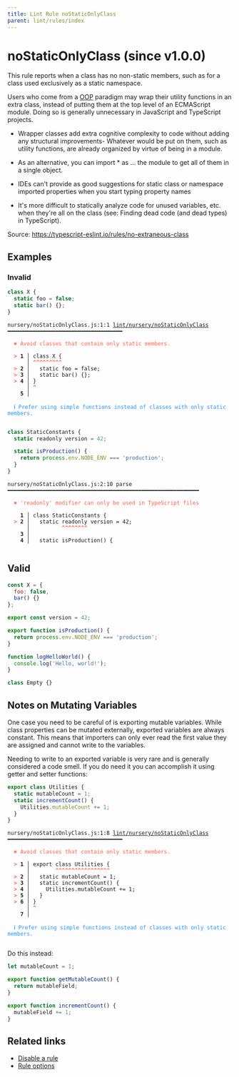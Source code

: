 ```yaml
---
title: Lint Rule noStaticOnlyClass
parent: lint/rules/index
---
```


# noStaticOnlyClass (since v1.0.0)

This rule reports when a class has no non-static members, such as for a class used exclusively as a static namespace.

Users who come from a [OOP](https://en.wikipedia.org/wiki/Object-oriented_programming) paradigm may wrap their utility functions in an extra class,
instead of putting them at the top level of an ECMAScript module. Doing so is generally unnecessary in JavaScript and TypeScript projects.

- Wrapper classes add extra cognitive complexity to code without adding any structural improvements- Whatever would be put on them, such as utility functions, are already organized by virtue of being in a module.
- As an alternative, you can import * as ... the module to get all of them in a single object.


- IDEs can't provide as good suggestions for static class or namespace imported properties when you start typing property names
- It's more difficult to statically analyze code for unused variables, etc. when they're all on the class (see: Finding dead code (and dead types) in TypeScript).

Source: https://typescript-eslint.io/rules/no-extraneous-class

## Examples

### Invalid

```jsx
class X {
  static foo = false;
  static bar() {};
}
```

<pre class="language-text"><code class="language-text">nursery/noStaticOnlyClass.js:1:1 <a href="https://biomejs.dev/lint/rules/noStaticOnlyClass">lint/nursery/noStaticOnlyClass</a> ━━━━━━━━━━━━━━━━━━━━━━━━━━━━━━━━━━━━

<strong><span style="color: Tomato;">  </span></strong><strong><span style="color: Tomato;">✖</span></strong> <span style="color: Tomato;">Avoid classes that contain only static members.</span>
  
<strong><span style="color: Tomato;">  </span></strong><strong><span style="color: Tomato;">&gt;</span></strong> <strong>1 │ </strong>class X {
   <strong>   │ </strong><strong><span style="color: Tomato;">^</span></strong><strong><span style="color: Tomato;">^</span></strong><strong><span style="color: Tomato;">^</span></strong><strong><span style="color: Tomato;">^</span></strong><strong><span style="color: Tomato;">^</span></strong><strong><span style="color: Tomato;">^</span></strong><strong><span style="color: Tomato;">^</span></strong><strong><span style="color: Tomato;">^</span></strong><strong><span style="color: Tomato;">^</span></strong>
<strong><span style="color: Tomato;">  </span></strong><strong><span style="color: Tomato;">&gt;</span></strong> <strong>2 │ </strong>  static foo = false;
<strong><span style="color: Tomato;">  </span></strong><strong><span style="color: Tomato;">&gt;</span></strong> <strong>3 │ </strong>  static bar() {};
<strong><span style="color: Tomato;">  </span></strong><strong><span style="color: Tomato;">&gt;</span></strong> <strong>4 │ </strong>}
   <strong>   │ </strong><strong><span style="color: Tomato;">^</span></strong>
    <strong>5 │ </strong>
  
<strong><span style="color: rgb(38, 148, 255);">  </span></strong><strong><span style="color: rgb(38, 148, 255);">ℹ</span></strong> <span style="color: rgb(38, 148, 255);">Prefer using simple functions instead of classes with only static members.</span>
  
</code></pre>

```jsx
class StaticConstants {
  static readonly version = 42;

  static isProduction() {
    return process.env.NODE_ENV === 'production';
  }
}
```

<pre class="language-text"><code class="language-text">nursery/noStaticOnlyClass.js:2:10 parse ━━━━━━━━━━━━━━━━━━━━━━━━━━━━━━━━━━━━━━━━━━━━━━━━━━━━━━━━━━━━

<strong><span style="color: Tomato;">  </span></strong><strong><span style="color: Tomato;">✖</span></strong> <span style="color: Tomato;">'readonly' modifier can only be used in TypeScript files</span>
  
    <strong>1 │ </strong>class StaticConstants {
<strong><span style="color: Tomato;">  </span></strong><strong><span style="color: Tomato;">&gt;</span></strong> <strong>2 │ </strong>  static readonly version = 42;
   <strong>   │ </strong>         <strong><span style="color: Tomato;">^</span></strong><strong><span style="color: Tomato;">^</span></strong><strong><span style="color: Tomato;">^</span></strong><strong><span style="color: Tomato;">^</span></strong><strong><span style="color: Tomato;">^</span></strong><strong><span style="color: Tomato;">^</span></strong><strong><span style="color: Tomato;">^</span></strong><strong><span style="color: Tomato;">^</span></strong>
    <strong>3 │ </strong>
    <strong>4 │ </strong>  static isProduction() {
  
</code></pre>

## Valid

```jsx
const X = {
  foo: false,
  bar() {}
};
```

```jsx
export const version = 42;

export function isProduction() {
  return process.env.NODE_ENV === 'production';
}

function logHelloWorld() {
  console.log('Hello, world!');
}
```

```jsx
class Empty {}
```

## Notes on Mutating Variables

One case you need to be careful of is exporting mutable variables. While class properties can be mutated externally, exported variables are always constant. This means that importers can only ever read the first value they are assigned and cannot write to the variables.

Needing to write to an exported variable is very rare and is generally considered a code smell. If you do need it you can accomplish it using getter and setter functions:

```jsx
export class Utilities {
  static mutableCount = 1;
  static incrementCount() {
    Utilities.mutableCount += 1;
  }
}
```

<pre class="language-text"><code class="language-text">nursery/noStaticOnlyClass.js:1:8 <a href="https://biomejs.dev/lint/rules/noStaticOnlyClass">lint/nursery/noStaticOnlyClass</a> ━━━━━━━━━━━━━━━━━━━━━━━━━━━━━━━━━━━━

<strong><span style="color: Tomato;">  </span></strong><strong><span style="color: Tomato;">✖</span></strong> <span style="color: Tomato;">Avoid classes that contain only static members.</span>
  
<strong><span style="color: Tomato;">  </span></strong><strong><span style="color: Tomato;">&gt;</span></strong> <strong>1 │ </strong>export class Utilities {
   <strong>   │ </strong>       <strong><span style="color: Tomato;">^</span></strong><strong><span style="color: Tomato;">^</span></strong><strong><span style="color: Tomato;">^</span></strong><strong><span style="color: Tomato;">^</span></strong><strong><span style="color: Tomato;">^</span></strong><strong><span style="color: Tomato;">^</span></strong><strong><span style="color: Tomato;">^</span></strong><strong><span style="color: Tomato;">^</span></strong><strong><span style="color: Tomato;">^</span></strong><strong><span style="color: Tomato;">^</span></strong><strong><span style="color: Tomato;">^</span></strong><strong><span style="color: Tomato;">^</span></strong><strong><span style="color: Tomato;">^</span></strong><strong><span style="color: Tomato;">^</span></strong><strong><span style="color: Tomato;">^</span></strong><strong><span style="color: Tomato;">^</span></strong><strong><span style="color: Tomato;">^</span></strong>
<strong><span style="color: Tomato;">  </span></strong><strong><span style="color: Tomato;">&gt;</span></strong> <strong>2 │ </strong>  static mutableCount = 1;
<strong><span style="color: Tomato;">  </span></strong><strong><span style="color: Tomato;">&gt;</span></strong> <strong>3 │ </strong>  static incrementCount() {
<strong><span style="color: Tomato;">  </span></strong><strong><span style="color: Tomato;">&gt;</span></strong> <strong>4 │ </strong>    Utilities.mutableCount += 1;
<strong><span style="color: Tomato;">  </span></strong><strong><span style="color: Tomato;">&gt;</span></strong> <strong>5 │ </strong>  }
<strong><span style="color: Tomato;">  </span></strong><strong><span style="color: Tomato;">&gt;</span></strong> <strong>6 │ </strong>}
   <strong>   │ </strong><strong><span style="color: Tomato;">^</span></strong>
    <strong>7 │ </strong>
  
<strong><span style="color: rgb(38, 148, 255);">  </span></strong><strong><span style="color: rgb(38, 148, 255);">ℹ</span></strong> <span style="color: rgb(38, 148, 255);">Prefer using simple functions instead of classes with only static members.</span>
  
</code></pre>

Do this instead:

```jsx
let mutableCount = 1;

export function getMutableCount() {
  return mutableField;
}

export function incrementCount() {
  mutableField += 1;
}
```

## Related links

- [Disable a rule](/linter/#disable-a-lint-rule)
- [Rule options](/linter/#rule-options)
